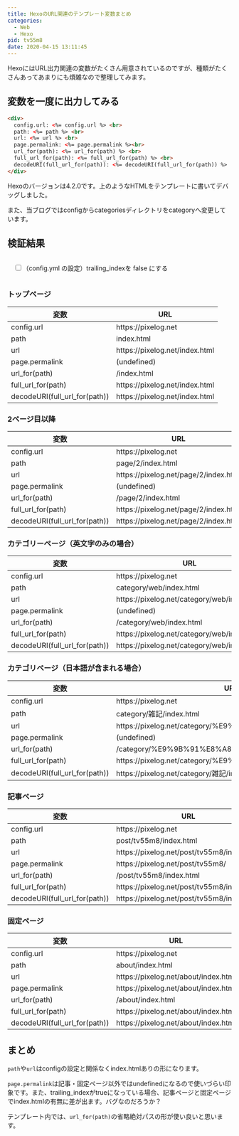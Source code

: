 ```yaml
---
title: HexoのURL関連のテンプレート変数まとめ
categories:
  - Web
  - Hexo
pid: tv55m8
date: 2020-04-15 13:11:45
---
```


HexoにはURL出力関連の変数がたくさん用意されているのですが、種類がたくさんあってあまりにも煩雑なので整理してみます。


## 変数を一度に出力してみる

```html
<div>
  config.url: <%= config.url %> <br>
  path: <%= path %> <br>
  url: <%= url %> <br>
  page.permalink: <%= page.permalink %><br>
  url_for(path): <%= url_for(path) %> <br>
  full_url_for(path): <%= full_url_for(path) %> <br>
  decodeURI(full_url_for(path)): <%= decodeURI(full_url_for(path)) %>
</div>
```
Hexoのバージョンは4.2.0です。上のようなHTMLをテンプレートに書いてデバッグしました。

また、当ブログではconfigからcategoriesディレクトリをcategoryへ変更しています。


## 検証結果

<div style="background:var(--bg-color);padding:1em">
<label><input id="toggle-config" type="checkbox">（config.yml の設定）trailing_indexを false にする</label>

<script>
const style =(e,t) =>{
    "loading" !== document.readyState
  ? document.querySelectorAll(e).forEach(e=>e.setAttribute("style",t))
  : document.addEventListener("DOMContentLoaded",() => document.querySelectorAll(e).forEach(e=>e.setAttribute("style",t)))
};
const toggleconfig = document.getElementById('toggle-config');

style('.trailing_index','color:#ff0000');

toggleconfig.addEventListener('change', function(){
  if(toggleconfig.checked){
    style('.trailing_index','color:#ff0000;display:none');
  } else {
    style('.trailing_index','color:#ff0000;display:inline-block');
  }
});
</script>
</div>

### トップページ

変数 | URL
--- | ---
config.url | https\://pixelog.net
path | index.html
url | https\://pixelog.net/index.html
page.permalink | (undefined)
url_for(path) | /<span class="trailing_index">index.html</span>
full_url_for(path) | https\://pixelog.net/<span class="trailing_index">index.html</span>
decodeURI(full_url_for(path)) | https\://pixelog.net/<span class="trailing_index">index.html</span>

### 2ページ目以降

変数 | URL
--- | ---
config.url | https\://pixelog.net
path | page/2/index.html
url | https\://pixelog.net/page/2/index.html
page.permalink | (undefined)
url_for(path) | /page/2/<span class="trailing_index">index.html</span>
full_url_for(path) | https\://pixelog.net/page/2/<span class="trailing_index">index.html</span>
decodeURI(full_url_for(path)) | https\://pixelog.net/page/2/<span class="trailing_index">index.html</span>


### カテゴリーページ（英文字のみの場合）

変数 | URL
--- | ---
config.url | https\://pixelog.net
path | category/web/index.html
url | https\://pixelog.net/category/web/index.html
page.permalink | (undefined)
url_for(path) | /category/web/<span class="trailing_index">index.html</span>
full_url_for(path) | https\://pixelog.net/category/web/<span class="trailing_index">index.html</span>
decodeURI(full_url_for(path)) | https\://pixelog.net/category/web/<span class="trailing_index">index.html</span>

### カテゴリページ（日本語が含まれる場合）

変数 | URL
--- | ---
config.url | https\://pixelog.net
path | category/雑記/index.html
url | https\://pixelog.net/category/%E9%9B%91%E8%A8%98/index.html
page.permalink | (undefined)
url_for(path) | /category/%E9%9B%91%E8%A8%98/<span class="trailing_index">index.html</span>
full_url_for(path) | https\://pixelog.net/category/%E9%9B%91%E8%A8%98/<span class="trailing_index">index.html</span>
decodeURI(full_url_for(path)) | https\://pixelog.net/category/雑記/<span class="trailing_index">index.html</span>


### 記事ページ

変数 | URL
--- | ---
config.url | https\://pixelog.net
path | post/tv55m8/index.html
url | https\://pixelog.net/post/tv55m8/index.html
page.permalink | https\://pixelog.net/post/tv55m8/
url_for(path) | /post/tv55m8/<span class="trailing_index">index.html</span>
full_url_for(path) | https\://pixelog.net/post/tv55m8/<span class="trailing_index">index.html</span>
decodeURI(full_url_for(path)) | https\://pixelog.net/post/tv55m8/<span class="trailing_index">index.html</span>


### 固定ページ

変数 | URL
--- | ---
config.url | https\://pixelog.net
path | about/index.html
url | https\://pixelog.net/about/index.html
page.permalink | https\://pixelog.net/about/<span class="trailing_index">index.html</span>
url_for(path) | /about/<span class="trailing_index">index.html</span>
full_url_for(path) | https\://pixelog.net/about/<span class="trailing_index">index.html</span>
decodeURI(full_url_for(path)) | https\://pixelog.net/about/<span class="trailing_index">index.html</span>


## まとめ

`path`や`url`はconfigの設定と関係なくindex.htmlありの形になります。

`page.permalink`は記事・固定ページ以外ではundefinedになるので使いづらい印象です。また、trailing_indexがtrueになっている場合、記事ページと固定ページでindex.htmlの有無に差が出ます。バグなのだろうか？

テンプレート内では、`url_for(path)`の省略絶対パスの形が使い良いと思います。
